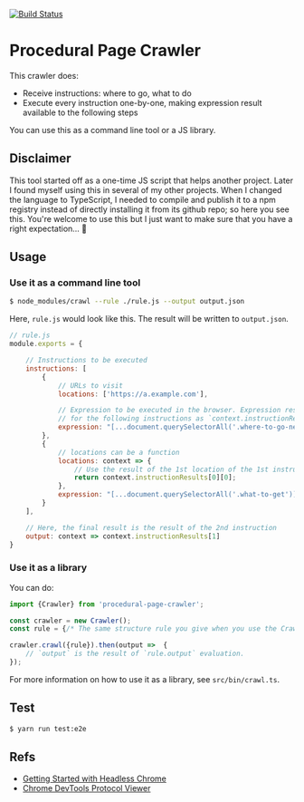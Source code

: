 [![Build Status](https://travis-ci.org/ryu1kn/page-crawler.svg?branch=master)](https://travis-ci.org/ryu1kn/page-crawler)

# Procedural Page Crawler

This crawler does:

* Receive instructions: where to go, what to do
* Execute every instruction one-by-one, making expression result available to the following steps

You can use this as a command line tool or a JS library.

## Disclaimer

This tool started off as a one-time JS script that helps another project. Later I found myself using
this in several of my other projects. When I changed the language to TypeScript, I needed to compile and
publish it to a npm registry instead of directly installing it from its github repo; so here you see this.
You're welcome to use this but I just want to make sure that you have a right expectation... 🙂

## Usage

### Use it as a command line tool

```sh
$ node_modules/crawl --rule ./rule.js --output output.json
```

Here, `rule.js` would look like this. The result will be written to `output.json`.

```js
// rule.js
module.exports = {

    // Instructions to be executed
    instructions: [
        {
            // URLs to visit
            locations: ['https://a.example.com'],

            // Expression to be executed in the browser. Expression result will become available
            // for the following instructions as `context.instructionResults[INSTRUCTION_INDEX]`
            expression: "[...document.querySelectorAll('.where-to-go-next')].map(el => el.innerText)"
        },
        {
            // locations can be a function
            locations: context => {
                // Use the result of the 1st location of the 1st instruction
                return context.instructionResults[0][0];
            },
            expression: "[...document.querySelectorAll('.what-to-get')].map(el => el.innerText)"
        }
    ],

    // Here, the final result is the result of the 2nd instruction
    output: context => context.instructionResults[1]
}
```

### Use it as a library

You can do:

```js
import {Crawler} from 'procedural-page-crawler';

const crawler = new Crawler();
const rule = {/* The same structure rule you give when you use the Crawler as a command line tool */};

crawler.crawl({rule}).then(output =>  {
    // `output` is the result of `rule.output` evaluation.
});
```

For more information on how to use it as a library, see `src/bin/crawl.ts`.

## Test

```sh
$ yarn run test:e2e
```

## Refs

* [Getting Started with Headless Chrome](https://developers.google.com/web/updates/2017/04/headless-chrome)
* [Chrome DevTools Protocol Viewer](https://chromedevtools.github.io/devtools-protocol/tot/)

